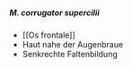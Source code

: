 ##### M. corrugator supercilii
*   [[Os frontale]]
*   Haut nahe der Augenbraue
*   Senkrechte Faltenbildung